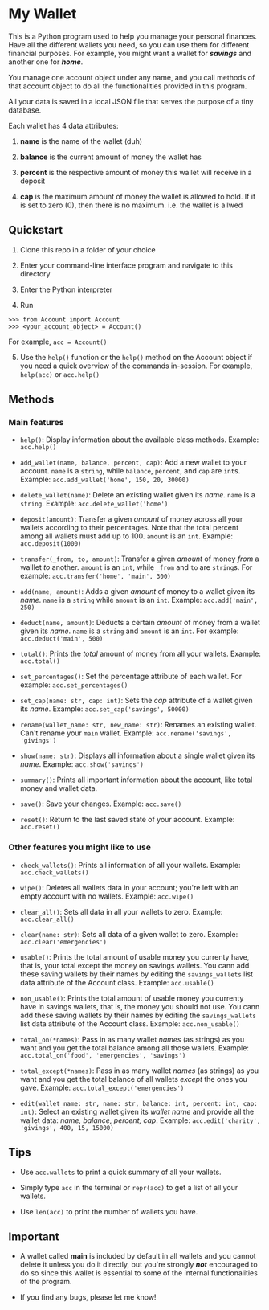 # My Wallet

This is a Python program used to help you manage your personal finances. Have all the different wallets you need, so you can use them for different financial purposes. For example, you might want a wallet for ***savings*** and another one for ***home***.

You manage one account object under any name, and you call methods of that account object to do all the functionalities provided in this program.

All your data is saved in a local JSON file that serves the purpose of a tiny database.

Each wallet has 4 data attributes:

1. **name** is the name of the wallet (duh)

2. **balance** is the current amount of money the wallet has

3. **percent** is the respective amount of money this wallet will receive in a deposit

4. **cap** is the maximum amount of money the wallet is allowed to hold. If it is set to zero (0), then there is no maximum. i.e. the wallet is allwed

## Quickstart

1. Clone this repo in a folder of your choice

2. Enter your command-line interface program and navigate to this directory

3. Enter the Python interpreter

4. Run

```
>>> from Account import Account
>>> <your_account_object> = Account()
```

For example, `acc = Account()`

5. Use the `help()` function or the `help()` method on the Account object if you need a quick overview of the commands in-session. For example, `help(acc)` or `acc.help()`

## Methods

### Main features

- `help()`: Display information about the available class methods. Example: `acc.help()`

- `add_wallet(name, balance, percent, cap)`: Add a new wallet to your account. `name` is a `string`, while `balance`, `percent`, and `cap` are `int`s. Example: `acc.add_wallet('home', 150, 20, 30000)`

- `delete_wallet(name)`: Delete an existing wallet given its *name*. `name` is a `string`. Example: `acc.delete_wallet('home')`

- `deposit(amount)`: Transfer a given *amount* of money across all your wallets according to their percentages. Note that the total percent among all wallets must add up to 100. `amount` is an `int`. Example: `acc.deposit(1000)`

- `transfer(_from, to, amount)`: Transfer a given *amount* of money *from* a walllet *to* another. `amount` is an `int`, while `_from` and `to` are `string`s. For example: `acc.transfer('home', 'main', 300)`

- `add(name, amount)`: Adds a given *amount* of money to a wallet given its *name*. `name` is a `string` while `amount` is an `int`. Example: `acc.add('main', 250)`

- `deduct(name, amount)`: Deducts a certain *amount* of money from a wallet given its *name*. `name` is a `string` and `amount` is an `int`. For example: `acc.deduct('main', 500)`

- `total()`: Prints the *total* amount of money from all your wallets. Example: `acc.total()`

- `set_percentages()`: Set the percentage attribute of each wallet. For example: `acc.set_percentages()`

- `set_cap(name: str, cap: int)`: Sets the *cap* attribute of a wallet given its *name*. Example: `acc.set_cap('savings', 50000)`

- `rename(wallet_name: str, new_name: str)`: Renames an existing wallet. Can't rename your `main` wallet. Example: `acc.rename('savings', 'givings')`

- `show(name: str)`: Displays all information about a single wallet given its *name*. Example: `acc.show('savings')`

- `summary()`: Prints all important information about the account, like total money and wallet data.

- `save()`: Save your changes. Example: `acc.save()`

- `reset()`: Return to the last saved state of your account. Example: `acc.reset()`

### Other features you might like to use

- `check_wallets()`: Prints all information of all your wallets. Example: `acc.check_wallets()`

- `wipe()`: Deletes all wallets data in your account; you're left with an empty account with no wallets. Example: `acc.wipe()`

- `clear_all()`: Sets all data in all your wallets to zero. Example: `acc.clear_all()`

- `clear(name: str)`: Sets all data of a given wallet to zero. Example: `acc.clear('emergencies')`

- `usable()`: Prints the total amount of usable money you currenty have, that is, your total except the money on savings wallets. You cann add these saving wallets by their names by editing the `savings_wallets` list data attribute of the Account class. Example: `acc.usable()`

- `non_usable()`: Prints the total amount of usable money you currenty have in savings wallets, that is, the money you should not use. You cann add these saving wallets by their names by editing the `savings_wallets` list data attribute of the Account class. Example: `acc.non_usable()`

- `total_on(*names)`: Pass in as many wallet *names* (as strings) as you want and you get the total balance among all those wallets. Example: `acc.total_on('food', 'emergencies', 'savings')`

- `total_except(*names)`: Pass in as many wallet *names* (as strings) as you want and you get the total balance of all wallets *except* the ones you gave. Example: `acc.total_except('emergencies')`

- `edit(wallet_name: str, name: str, balance: int, percent: int, cap: int)`: Select an existing wallet given its *wallet name* and provide all the wallet data: *name, balance, percent, cap*. Example: `acc.edit('charity', 'givings', 400, 15, 15000)`

## Tips

- Use `acc.wallets` to print a quick summary of all your wallets.

- Simply type `acc` in the terminal or `repr(acc)` to get a list of all your wallets.

- Use `len(acc)` to print the number of wallets you have.

## Important

- A wallet called **main** is included by default in all wallets and you cannot delete it unless you do it directly, but you're strongly ***not*** encouraged to do so since this wallet is essential to some of the internal functionalities of the program.

- If you find any bugs, please let me know!
